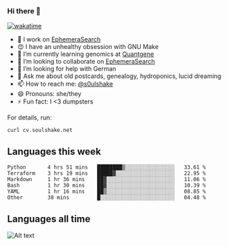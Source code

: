 ### Hi there 👋

[![wakatime](https://wakatime.com/badge/user/08339702-a231-40c4-8838-d449bd2ff951.svg)](https://wakatime.com/@08339702-a231-40c4-8838-d449bd2ff951)

<!--
**soulshake/soulshake** is a ✨ _special_ ✨ repository because its `README.md` (this file) appears on your GitHub profile.

Here are some ideas to get you started:

- 🔭 I’m currently working on ...
- 🌱 I’m currently learning ...
- 👯 I’m looking to collaborate on ...
- 🤔 I’m looking for help with ...
- 💬 Ask me about ...
- 📫 How to reach me: ...
- 😄 Pronouns: ...
- ⚡ Fun fact: ...
-->


- 🔭 I work on [EphemeraSearch](https://www.ephemerasearch.com/)
- 😍 I have an unhealthy obsession with GNU Make
- :dna: I’m currently learning genomics at [Quantgene](https://www.quantgene.com/)
- 👯 I’m looking to collaborate on [EphemeraSearch](https://www.ephemerasearch.com/)
- 🤔 I’m looking for help with German
- 💬 Ask me about old postcards, genealogy, hydroponics, lucid dreaming
- 📫 How to reach me: [@s0ulshake](https://twitter.com/soulshake)
- 😄 Pronouns: she/they
- ⚡ Fun fact: I <3 dumpsters

For details, run:

```
curl cv.soulshake.net
```

## Languages this week

<!--START_SECTION:waka-->

```text
Python       4 hrs 51 mins   ████████▒░░░░░░░░░░░░░░░░   33.61 %
Terraform    3 hrs 19 mins   █████▓░░░░░░░░░░░░░░░░░░░   22.95 %
Markdown     1 hr 36 mins    ██▓░░░░░░░░░░░░░░░░░░░░░░   11.06 %
Bash         1 hr 30 mins    ██▓░░░░░░░░░░░░░░░░░░░░░░   10.39 %
YAML         1 hr 16 mins    ██▒░░░░░░░░░░░░░░░░░░░░░░   08.85 %
Other        38 mins         █░░░░░░░░░░░░░░░░░░░░░░░░   04.48 %
```

<!--END_SECTION:waka-->

## Languages all time
![Alt text](https://wakatime.com/share/@aj/6aa10b67-a5e9-4fb1-acaf-8692f4385172.svg)
